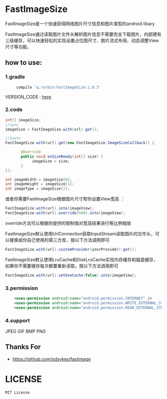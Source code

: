 # FastImageSize
FastImageSize是一个快速获得网络图片尺寸信息和图片类型的android libary

FastImageSize通过读取图片文件头解析图片信息不需要完全下载图片，内部建有三级缓存，可以快速轻松的实现设置占位图尺寸、图片流式布局、动态调整View尺寸等功能。
    
## how to use:
### 1.gradle
```groovy
     compile 'q.rorbin:FastImageSize:1.0.3'
```
   VERSION_CODE : [here](https://github.com/qstumn/BadgeView/releases)
### 2.code
```java
int[] imageSize;
//sync
imageSize = FastImageSize.with(url).get();

//async
FastImageSize.with(url).get(new FastImageSize.ImageSizeCallback() { 

       @Override   
       public void onSizeReady(int[] size) { 
            imageSize = size;
       }
});

int imageWidth = imageSize[0];
int imageHeight = imageSize[1];
int imageType = imageSize[2];
```

  或者你需要FastImageSize根据图片尺寸帮你设置View宽高 ：
```java
FastImageSize.with(url).into(imageView);
FastImageSize.with(url).override(500).into(imageView);
```
  override方法可以根据你提供的限制值对宽高结果进行等比例缩放


  FastImageSize默认使用UrlConnection获取InputStream读取图片的文件头，可以替换成你自己使用的第三方库，按以下方法调用即可
```java
FastImageSize.with(url).customProvider(yourProvider).get();
```

  FastImageSize默认使用LruCache和DiskLruCache实现内存缓存和磁盘缓存，如果你不需要缓存每次都要重新读取，按以下方法调用即可
```java
FastImageSize.with(url).setUseCache(false).into(imageView);
```
### 3.permission
```xml
    <uses-permission android:name="android.permission.INTERNET" />
    <uses-permission android:name="android.permission.WRITE_EXTERNAL_STORAGE"/>
    <uses-permission android:name="android.permission.READ_EXTERNAL_STORAGE"/>
```

### 4.support
  JPEG GIF BMP PNG 
  
## Thanks For

* https://github.com/sdsykes/fastimage

# LICENSE
```
MIT License
```
